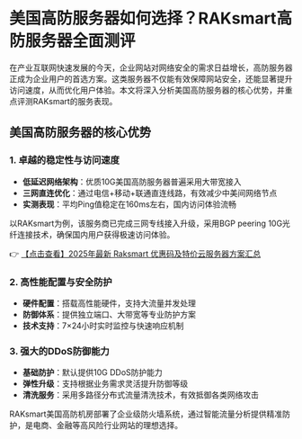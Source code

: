 # 美国高防服务器如何选择？RAKsmart高防服务器全面测评

在产业互联网快速发展的今天，企业网站对网络安全的需求日益增长，高防服务器正成为企业用户的首选方案。这类服务器不仅能有效保障网站安全，还能显著提升访问速度，从而优化用户体验。本文将深入分析美国高防服务器的核心优势，并重点评测RAKsmart的服务表现。

## 美国高防服务器的核心优势

### 1. 卓越的稳定性与访问速度
- **低延迟网络架构**：优质10G美国高防服务器普遍采用大带宽接入
- **三网直连优化**：通过电信+移动+联通直连线路，有效减少中美间网络节点
- **实测表现**：平均Ping值稳定在160ms左右，国内访问体验流畅

以RAKsmart为例，该服务商已完成三网专线接入升级，采用BGP peering 10G光纤连接技术，确保国内用户获得极速访问体验。

👉 [【点击查看】2025年最新 Raksmart 优惠码及特价云服务器方案汇总](https://bit.ly/raksmart)

### 2. 高性能配置与安全防护
- **硬件配置**：搭载高性能硬件，支持大流量并发处理
- **防御体系**：提供独立端口、大带宽等专业防护方案
- **技术支持**：7×24小时实时监控与快速响应机制

### 3. 强大的DDoS防御能力
- **基础防护**：默认提供10G DDoS防护能力
- **弹性升级**：支持根据业务需求灵活提升防御等级
- **清洗服务**：采用多路径分布式流量清洗技术，有效抵御各类网络攻击

RAKsmart美国高防机房部署了企业级防火墙系统，通过智能流量分析提供精准防护，是电商、金融等高风险行业网站的理想选择。